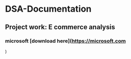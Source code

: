 # DSA-Documentation
## Project work: E commerce analysis
### microsoft [download here](https://microsoft.com
)
